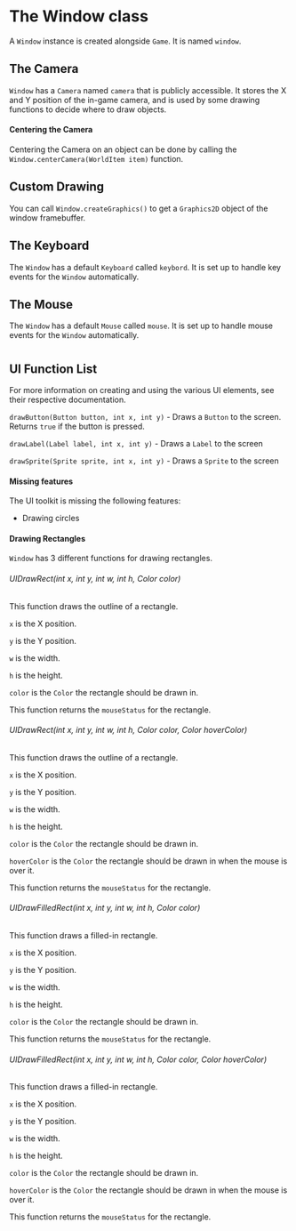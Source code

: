 # The Window class

A `Window` instance is created alongside `Game`. It is named `window`.

## The Camera

`Window` has a `Camera` named `camera` that is publicly accessible. It stores the X and Y position of the in-game camera, and is used by some drawing functions to decide where to draw objects.

#### Centering the Camera

Centering the Camera on an object can be done by calling the `Window.centerCamera(WorldItem item)` function.

## Custom Drawing

You can call `Window.createGraphics()` to get a `Graphics2D` object of the window framebuffer.

## The Keyboard

The `Window` has a default `Keyboard` called `keybord`. It is set up to handle key events for the `Window` automatically.

## The Mouse

The `Window` has a default `Mouse` called `mouse`. It is set up to handle mouse events for the `Window` automatically.

# 

## UI Function List

For more information on creating and using the various UI elements, see their respective documentation.

`drawButton(Button button, int x, int y)` - Draws a `Button` to the screen. Returns `true` if the button is pressed.

`drawLabel(Label label, int x, int y)` - Draws a `Label` to the screen

`drawSprite(Sprite sprite, int x, int y)` - Draws a `Sprite` to the screen

#### Missing features

The UI toolkit is missing the following features:

- Drawing circles

#### Drawing Rectangles

`Window` has 3 different functions for drawing rectangles.

###### UIDrawRect(int x, int y, int w, int h, Color color)

This function draws the outline of a rectangle.

`x` is the X position.

`y` is the Y position.

`w` is the width.

`h` is the height.

`color` is the `Color` the rectangle should be drawn in.

This function returns the `mouseStatus` for the rectangle.

###### UIDrawRect(int x, int y, int w, int h, Color color, Color hoverColor)

This function draws the outline of a rectangle.

`x` is the X position.

`y` is the Y position.

`w` is the width.

`h` is the height.

`color` is the `Color` the rectangle should be drawn in.

`hoverColor` is the `Color` the rectangle should be drawn in when the mouse is over it.

This function returns the `mouseStatus` for the rectangle.

###### UIDrawFilledRect(int x, int y, int w, int h, Color color)

This function draws a filled-in rectangle.

`x` is the X position.

`y` is the Y position.

`w` is the width.

`h` is the height.

`color` is the `Color` the rectangle should be drawn in.

This function returns the `mouseStatus` for the rectangle.

###### UIDrawFilledRect(int x, int y, int w, int h, Color color, Color hoverColor)

This function draws a filled-in rectangle.

`x` is the X position.

`y` is the Y position.

`w` is the width.

`h` is the height.

`color` is the `Color` the rectangle should be drawn in.

`hoverColor` is the `Color` the rectangle should be drawn in when the mouse is over it.

This function returns the `mouseStatus` for the rectangle.
